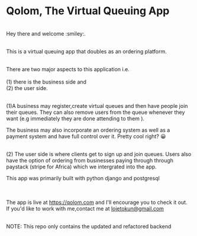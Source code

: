 # Qolom, The Virtual Queuing App
<br>
Hey there and welcome :smiley:.<br><br>

This is a virtual queuing app that doubles as an ordering platform.
<br><br>

There are two major aspects to this application i.e.<br><br>
(1) there is the business side and<br>
(2) the user side.
<br><br>

(1)A business may register,create virtual queues and then have people join their queues. They can also remove users from the queue whenever they want (e.g immediately they are done attending to them ).<br>

The business may also incorporate an ordering system as well as a payment system and have full control over it. Pretty cool right? :grinning:<br><br>


(2) The user side is where clients get to sign up and join queues. 
Users also have the option of ordering from businesses paying through through paystack (stripe for Africa) which we intergrated into the app.<br>

This app was primarily built with python django and postgresql 

<br><br>
The app is live at https://qolom.com and I'll encourage you to check it out.
<br>If you'd like to work with me,contact me at lojetokun@gmail.com
<br><br>

NOTE: This repo only contains the updated and refactored backend
